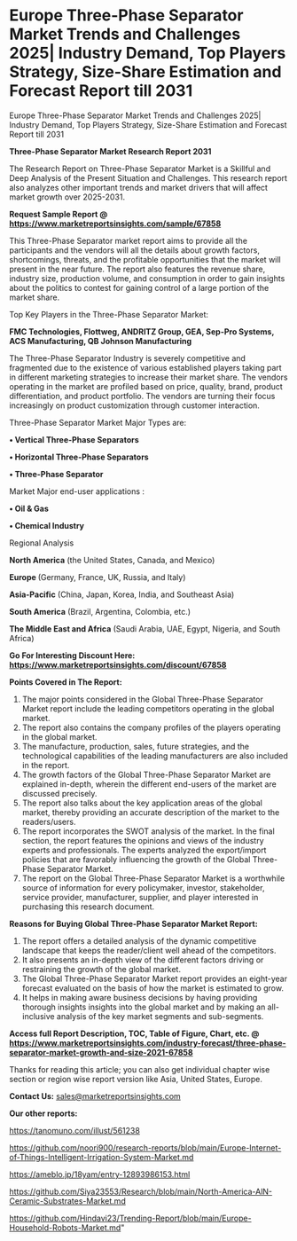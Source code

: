 # Europe Three-Phase Separator Market Trends and Challenges 2025| Industry Demand, Top Players Strategy, Size-Share Estimation and Forecast Report till 2031
 Europe Three-Phase Separator Market Trends and Challenges 2025| Industry Demand, Top Players Strategy, Size-Share Estimation and Forecast Report till 2031

<strong>Three-Phase Separator Market Research Report 2031</strong>

The Research Report on Three-Phase Separator Market is a Skillful and Deep Analysis of the Present Situation and Challenges. This research report also analyzes other important trends and market drivers that will affect market growth over 2025-2031.

<strong>Request Sample Report @ <a href=https://www.marketreportsinsights.com/sample/67858>https://www.marketreportsinsights.com/sample/67858</a></strong>

This Three-Phase Separator market report aims to provide all the participants and the vendors will all the details about growth factors, shortcomings, threats, and the profitable opportunities that the market will present in the near future. The report also features the revenue share, industry size, production volume, and consumption in order to gain insights about the politics to contest for gaining control of a large portion of the market share.

Top Key Players in the Three-Phase Separator Market:

<strong>FMC Technologies, Flottweg, ANDRITZ Group, GEA, Sep-Pro Systems, ACS Manufacturing, QB Johnson Manufacturing</strong>

The Three-Phase Separator Industry is severely competitive and fragmented due to the existence of various established players taking part in different marketing strategies to increase their market share. The vendors operating in the market are profiled based on price, quality, brand, product differentiation, and product portfolio. The vendors are turning their focus increasingly on product customization through customer interaction.

Three-Phase Separator Market Major Types are:

<strong>• Vertical Three-Phase Separators

• Horizontal Three-Phase Separators

• Three-Phase Separator</strong>

Market Major end-user applications :

<strong>• Oil & Gas

• Chemical Industry</strong>

Regional Analysis

</u><strong><b>North America</b></strong> (the United States, Canada, and Mexico)

<strong><b>Europe </b></strong>(Germany, France, UK, Russia, and Italy)

<strong><b>Asia-Pacific</b></strong> (China, Japan, Korea, India, and Southeast Asia)

<strong><b>South America</b></strong> (Brazil, Argentina, Colombia, etc.)

<strong><b>The Middle East and Africa</b></strong> (Saudi Arabia, UAE, Egypt, Nigeria, and South Africa)

<strong>Go For Interesting Discount Here: <a href=https://www.marketreportsinsights.com/discount/67858>https://www.marketreportsinsights.com/discount/67858</a></strong>

<strong>Points Covered in The Report:</strong>
<ol>
  <li>The major points considered in the Global Three-Phase Separator Market report include the leading competitors operating in the global market.</li>
  <li>The report also contains the company profiles of the players operating in the global market.</li>
  <li>The manufacture, production, sales, future strategies, and the technological capabilities of the leading manufacturers are also included in the report.</li>
  <li>The growth factors of the Global Three-Phase Separator Market are explained in-depth, wherein the different end-users of the market are discussed precisely.</li>
  <li>The report also talks about the key application areas of the global market, thereby providing an accurate description of the market to the readers/users.</li>
  <li>The report incorporates the SWOT analysis of the market. In the final section, the report features the opinions and views of the industry experts and professionals. The experts analyzed the export/import policies that are favorably influencing the growth of the Global Three-Phase Separator Market.</li>
  <li>The report on the Global Three-Phase Separator Market is a worthwhile source of information for every policymaker, investor, stakeholder, service provider, manufacturer, supplier, and player interested in purchasing this research document.</li>
</ol>
<strong>Reasons for Buying Global Three-Phase Separator Market Report:</strong>

<ol>
  <li>The report offers a detailed analysis of the dynamic competitive landscape that keeps the reader/client well ahead of the competitors.</li>
  <li>It also presents an in-depth view of the different factors driving or restraining the growth of the global market.</li>
  <li>The Global Three-Phase Separator Market report provides an eight-year forecast evaluated on the basis of how the market is estimated to grow.</li>
  <li>It helps in making aware business decisions by having providing thorough insights insights into the global market and by making an all-inclusive analysis of the key market segments and sub-segments.</li>
</ol>
<strong>Access full Report Description, TOC, Table of Figure, Chart, etc. @ <a href=https://www.marketreportsinsights.com/industry-forecast/three-phase-separator-market-growth-and-size-2021-67858>https://www.marketreportsinsights.com/industry-forecast/three-phase-separator-market-growth-and-size-2021-67858</a></strong>


Thanks for reading this article; you can also get individual chapter wise section or region wise report version like Asia, United States, Europe.

<strong>Contact Us:</strong>
sales@marketreportsinsights.com

<strong>Our other reports:</strong>

<a href=https://tanomuno.com/illust/561238>https://tanomuno.com/illust/561238</a>

<a href=https://github.com/noori900/research-reports/blob/main/Europe-Internet-of-Things-Intelligent-Irrigation-System-Market.md>https://github.com/noori900/research-reports/blob/main/Europe-Internet-of-Things-Intelligent-Irrigation-System-Market.md</a>

<a href=https://ameblo.jp/18yam/entry-12893986153.html>https://ameblo.jp/18yam/entry-12893986153.html</a>

<a href=https://github.com/Siya23553/Research/blob/main/North-America-AlN-Ceramic-Substrates-Market.md>https://github.com/Siya23553/Research/blob/main/North-America-AlN-Ceramic-Substrates-Market.md</a>

<a href=https://github.com/Hindavi23/Trending-Report/blob/main/Europe-Household-Robots-Market.md>https://github.com/Hindavi23/Trending-Report/blob/main/Europe-Household-Robots-Market.md</a>"
